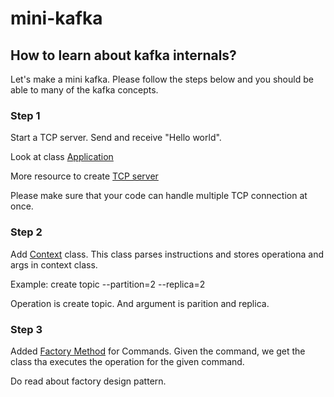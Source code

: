 # mini-kafka

## How to learn about kafka internals?

Let's make a mini kafka. Please follow the steps below and you should be able to many of the kafka  concepts.

### Step 1

Start a TCP server. Send and receive "Hello world".

Look at class [ Application ](https://github.com/john-nash-rs/mini-kafka/blob/main/src/main/java/server/Application.java) 

More resource to create [TCP server](https://www.baeldung.com/a-guide-to-java-sockets)

Please make sure that your code can handle multiple TCP connection at once. 

### Step 2

Add [Context](https://github.com/john-nash-rs/mini-kafka/blob/main/src/main/java/server/commands/Context.java) class.
This class parses instructions and stores operationa and args in context class.

Example: create topic --partition=2 --replica=2

Operation is create topic. And argument is parition and replica. 

### Step 3

Added [Factory Method](https://github.com/john-nash-rs/mini-kafka/blob/main/src/main/java/server/commands/CommandFactory.java) for Commands. Given the command, we get the class tha executes the operation for the given command.

Do read about factory design pattern. 
